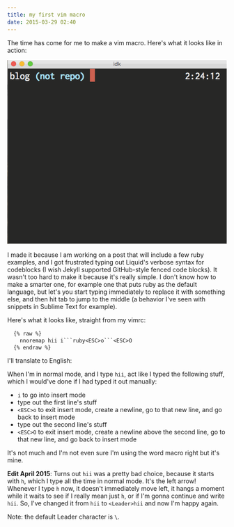 ```yaml
---
title: my first vim macro
date: 2015-03-29 02:40
---
```


The time has come for me to make a vim macro. Here's what it looks like in
action:

![vim macro demo](/img/2015-03-29-vim-macro.gif)

I made it because I am working on a post that will include a few ruby examples,
and I got frustrated typing out Liquid's verbose syntax for codeblocks (I wish
Jekyll supported GitHub-style fenced code blocks). It wasn't too hard to make
it because it's really simple. I don't know how to make a smarter one, for
example one that puts ruby as the default language, but let's you start typing
immediately to replace it with something else, and then hit tab to jump to the
middle (a behavior I've seen with snippets in Sublime Text for example).

Here's what it looks like, straight from my vimrc:

```vim
  {% raw %}
    nnoremap hii i```ruby<ESC>o```<ESC>O
  {% endraw %}
```

I'll translate to English:

When I'm in normal mode, and I type `hii`, act like I typed the following
stuff, which I would've done if I had typed it out manually:

* `i` to go into insert mode
* type out the first line's stuff
* `<ESC>o` to exit insert mode, create a newline, go to that new line, and go
  back to insert mode
* type out the second line's stuff
* `<ESC>O` to exit insert mode, create a newline above the second line, go to
  that new line, and go back to insert mode

It's not much and I'm not even sure I'm using the word macro right but it's
mine.

**Edit April 2015**: Turns out `hii` was a pretty bad choice, because it starts
with `h`, which I type all the time in normal mode. It's the left arrow!
Whenever I type `h` now, it doesn't immediately move left, it hangs a moment
while it waits to see if I really mean just `h`, or if I'm gonna continue and
write `hii`. So, I've changed it from `hii` to `<Leader>hii` and now I'm happy
again.

Note: the default Leader character is `\`.
